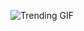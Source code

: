 
<!-- GIF_SECTION -->
![Trending GIF](https://media4.giphy.com/media/v1.Y2lkPThiYjIxNzcyMnY2dmxyaG14dHo2MnFvZ243cHRlNHY5OXlkN282bm1zcXV0ODN4MyZlcD12MV9naWZzX3NlYXJjaCZjdD1n/WV5g8itc5RnCL3eQ8v/giphy.gif)
<!-- END_GIF_SECTION -->
